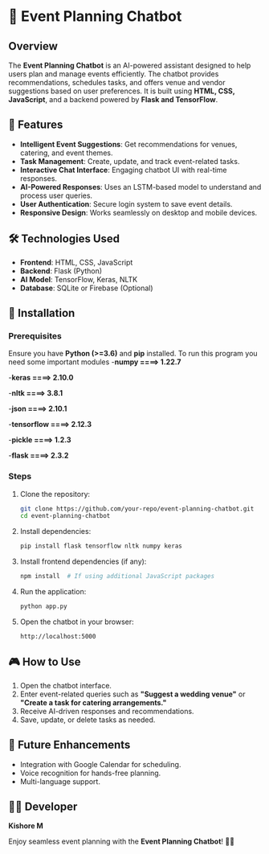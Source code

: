 
# 🤖 Event Planning Chatbot

## Overview
The **Event Planning Chatbot** is an AI-powered assistant designed to help users plan and manage events efficiently. The chatbot provides recommendations, schedules tasks, and offers venue and vendor suggestions based on user preferences. It is built using **HTML, CSS, JavaScript**, and a backend powered by **Flask and TensorFlow**.

## 🌟 Features
- **Intelligent Event Suggestions**: Get recommendations for venues, catering, and event themes.
- **Task Management**: Create, update, and track event-related tasks.
- **Interactive Chat Interface**: Engaging chatbot UI with real-time responses.
- **AI-Powered Responses**: Uses an LSTM-based model to understand and process user queries.
- **User Authentication**: Secure login system to save event details.
- **Responsive Design**: Works seamlessly on desktop and mobile devices.

## 🛠️ Technologies Used
- **Frontend**: HTML, CSS, JavaScript
- **Backend**: Flask (Python)
- **AI Model**: TensorFlow, Keras, NLTK
- **Database**: SQLite or Firebase (Optional)

## 📝 Installation
### Prerequisites
Ensure you have **Python (>=3.6)** and **pip** installed.
To run this program you need some important modules
-**numpy ====> 1.22.7** 

-**keras ====> 2.10.0**

-**nltk ====> 3.8.1**

-**json  ====> 2.10.1**

-**tensorflow ====> 2.12.3**

-**pickle ====> 1.2.3**

-**flask  ====> 2.3.2**




### Steps
1. Clone the repository:
   ```bash
   git clone https://github.com/your-repo/event-planning-chatbot.git
   cd event-planning-chatbot
   ```
2. Install dependencies:
   ```bash
   pip install flask tensorflow nltk numpy keras
   ```
3. Install frontend dependencies (if any):
   ```bash
   npm install  # If using additional JavaScript packages
   ```
4. Run the application:
   ```bash
   python app.py
   ```
5. Open the chatbot in your browser:
   ```
   http://localhost:5000
   ```

## 🎮 How to Use
1. Open the chatbot interface.
2. Enter event-related queries such as **"Suggest a wedding venue"** or **"Create a task for catering arrangements."**
3. Receive AI-driven responses and recommendations.
4. Save, update, or delete tasks as needed.

## 🎯 Future Enhancements
- Integration with Google Calendar for scheduling.
- Voice recognition for hands-free planning.
- Multi-language support.

## 👨‍💻 Developer
**Kishore M**

Enjoy seamless event planning with the **Event Planning Chatbot**! 🎉🎊



